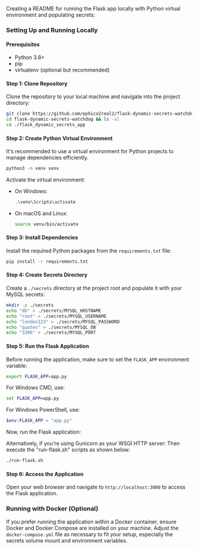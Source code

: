 Creating a README for running the Flask app locally with Python virtual environment and populating secrets:

### Setting Up and Running Locally

#### Prerequisites

- Python 3.8+
- pip
- virtualenv (optional but recommended)

#### Step 1: Clone Repository

Clone the repository to your local machine and navigate into the project directory:

```bash
git clone https://github.com/ephico2real2/flask-dynamic-secrets-watchdog.git
cd flask-dynamic-secrets-watchdog && ls -al
cd ./flask_dynamic_secrets_app
```

#### Step 2: Create Python Virtual Environment

It's recommended to use a virtual environment for Python projects to manage dependencies efficiently.

```bash
python3 -m venv venv
```

Activate the virtual environment:

- On Windows:
  ```bash
  .\venv\Scripts\activate
  ```
- On macOS and Linux:
  ```bash
  source venv/bin/activate
  ```

#### Step 3: Install Dependencies

Install the required Python packages from the `requirements.txt` file:

```bash
pip install -r requirements.txt
```

#### Step 4: Create Secrets Directory

Create a `./secrets` directory at the project root and populate it with your MySQL secrets:

```bash
mkdir -p ./secrets
echo "db" > ./secrets/MYSQL_HOSTNAME
echo "root" > ./secrets/MYSQL_USERNAME
echo "london123" > ./secrets/MYSQL_PASSWORD
echo "quotes" > ./secrets/MYSQL_DB
echo "3306" > ./secrets/MYSQL_PORT
```

#### Step 5: Run the Flask Application

Before running the application, make sure to set the `FLASK_APP` environment variable:

```bash
export FLASK_APP=app.py
```

For Windows CMD, use:

```cmd
set FLASK_APP=app.py
```

For Windows PowerShell, use:

```powershell
$env:FLASK_APP = "app.py"
```

Now, run the Flask application:


Alternatively, if you're using Gunicorn as your WSGI HTTP server: Then execute the "run-flask.sh" scripts as shown below:

```bash
./run-flask.sh
```

#### Step 6: Access the Application

Open your web browser and navigate to `http://localhost:3000` to access the Flask application. 

### Running with Docker (Optional)

If you prefer running the application within a Docker container, ensure Docker and Docker Compose are installed on your machine. Adjust the `docker-compose.yml` file as necessary to fit your setup, especially the secrets volume mount and environment variables.
